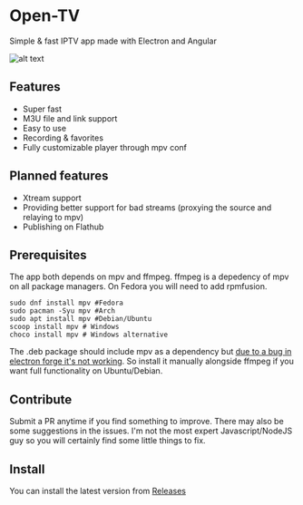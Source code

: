 # Open-TV

Simple & fast IPTV app made with Electron and Angular

![alt text](https://github.com/Fredolx/open-tv/blob/main/demo.png)

## Features

- Super fast
- M3U file and link support
- Easy to use
- Recording & favorites
- Fully customizable player through mpv conf

## Planned features

- Xtream support
- Providing better support for bad streams (proxying the source and relaying to mpv)
- Publishing on Flathub

## Prerequisites
The app both depends on mpv and ffmpeg. ffmpeg is a depedency of mpv on all package managers. On Fedora you will need to add rpmfusion.
```
sudo dnf install mpv #Fedora
sudo pacman -Syu mpv #Arch
sudo apt install mpv #Debian/Ubuntu
scoop install mpv # Windows
choco install mpv # Windows alternative
```
The .deb package should include mpv as a dependency but [due to a bug in electron forge it's not working](https://github.com/electron/forge/issues/3127). So install it manually alongside ffmpeg if you want full functionality on Ubuntu/Debian.

## Contribute
Submit a PR anytime if you find something to improve. There may also be some suggestions in the issues. I'm not the most expert Javascript/NodeJS guy so you will certainly find some little things to fix.

## Install
You can install the latest version from [Releases](https://github.com/Fredolx/open-tv/releases/)






